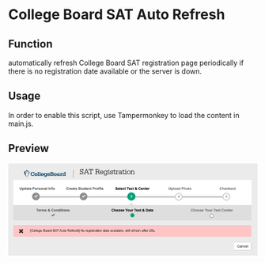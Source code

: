 # College Board SAT Auto Refresh

Function
---
automatically refresh College Board SAT registration page periodically if there is no registration date available or the server is down.

Usage
---
In order to enable this script, use Tampermonkey to load the content in main.js.

Preview
---
![Preview](preview.png)
